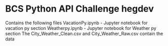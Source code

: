 # BCS Python API Challenge hegdev
 Contains the following files
 VacationPy.ipynb - Jupyter notebook for vacation py section
 Weatherpy.ipynb - Jupyter notebook for Weather py section
 The City_Weather_Clean.csv and City_Weather_Raw.csv contain the data
 
 

